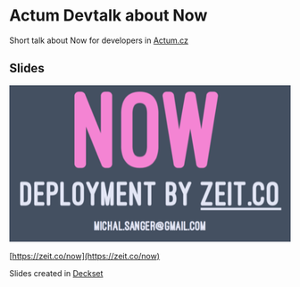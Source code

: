 # Actum Devtalk about Now
Short talk about Now for developers in [Actum.cz](https://www.actum.cz/)

## Slides
[![Image of Yaktocat](https://raw.githubusercontent.com/michalsanger/actum-devtalk-now/master/slide.png)](https://www.slideshare.net/MichalSnger/actum-devtalk-now)

[https://zeit.co/now](https://zeit.co/now)

Slides created in [Deckset](http://www.decksetapp.com/)
